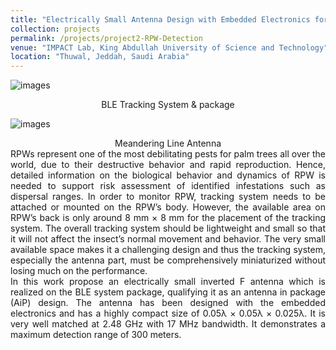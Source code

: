 ```yaml
---
title: "Electrically Small Antenna Design with Embedded Electronics for RPW Detection"
collection: projects
permalink: /projects/project2-RPW-Detection
venue: "IMPACT Lab, King Abdullah University of Science and Technology"
location: "Thuwal, Jeddah, Saudi Arabia"
---
```


![images](http://NondegenerateCHN.github.io/images/project2-RPW-Detection1.png)
<div style="text-align: center"> BLE Tracking System & package </div>

![images](http://NondegenerateCHN.github.io/images/project2-RPW-Detection2.png)
<div style="text-align: center"> Meandering Line Antenna </div>

<div style="text-align: justify"> 
RPWs represent one of the most debilitating pests for palm trees all over the world, due to their destructive behavior and rapid reproduction. Hence, detailed information on the
biological behavior and dynamics of RPW is needed to support risk assessment of identified infestations such as dispersal ranges. In order to monitor RPW, tracking system needs to be attached or mounted on the RPW’s body. However, the available area on RPW’s back is only around 8 mm × 8 mm for the placement of the tracking system. The overall tracking system should be lightweight and small so that it will not affect the
insect’s normal movement and behavior. The very small available space makes it a challenging design and thus the tracking system, especially the antenna part, must be
comprehensively miniaturized without losing much on the performance.
</div>
<div style="text-align: justify"> 
In this work propose an electrically small inverted F antenna which is realized on the BLE system package, qualifying it as an antenna in package (AiP) design. The antenna has been designed with the embedded electronics and has a highly compact size of 0.05λ ×
0.05λ × 0.025λ. It is very well matched at 2.48 GHz with 17 MHz bandwidth. It demonstrates a maximum detection range of 300 meters.
</div>